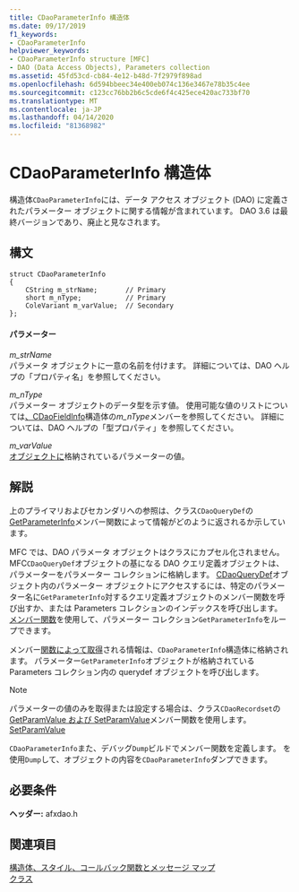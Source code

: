 ```yaml
---
title: CDaoParameterInfo 構造体
ms.date: 09/17/2019
f1_keywords:
- CDaoParameterInfo
helpviewer_keywords:
- CDaoParameterInfo structure [MFC]
- DAO (Data Access Objects), Parameters collection
ms.assetid: 45fd53cd-cb84-4e12-b48d-7f2979f898ad
ms.openlocfilehash: 6d594bbeec34e400eb074c136e3467e78b35c4ee
ms.sourcegitcommit: c123cc76bb2b6c5cde6f4c425ece420ac733bf70
ms.translationtype: MT
ms.contentlocale: ja-JP
ms.lasthandoff: 04/14/2020
ms.locfileid: "81368982"
---
```

# <a name="cdaoparameterinfo-structure"></a>CDaoParameterInfo 構造体

構造体`CDaoParameterInfo`には、データ アクセス オブジェクト (DAO) に定義されたパラメーター オブジェクトに関する情報が含まれています。 DAO 3.6 は最終バージョンであり、廃止と見なされます。

## <a name="syntax"></a>構文

```
struct CDaoParameterInfo
{
    CString m_strName;       // Primary
    short m_nType;           // Primary
    ColeVariant m_varValue;  // Secondary
};
```

#### <a name="parameters"></a>パラメーター

*m_strName*<br/>
パラメータ オブジェクトに一意の名前を付けます。 詳細については、DAO ヘルプの「プロパティ名」を参照してください。

*m_nType*<br/>
パラメーター オブジェクトのデータ型を示す値。 使用可能な値のリストについては[、CDaoFieldInfo](../../mfc/reference/cdaofieldinfo-structure.md)構造体の*m_nType*メンバーを参照してください。 詳細については、DAO ヘルプの「型プロパティ」を参照してください。

*m_varValue*<br/>
[オブジェクトに](../../mfc/reference/colevariant-class.md)格納されているパラメーターの値。

## <a name="remarks"></a>解説

上のプライマリおよびセカンダリへの参照は、クラス`CDaoQueryDef`の[GetParameterInfo](../../mfc/reference/cdaoquerydef-class.md#getparameterinfo)メンバー関数によって情報がどのように返されるか示しています。

MFC では、DAO パラメータ オブジェクトはクラスにカプセル化されません。 MFC`CDaoQueryDef`オブジェクトの基になる DAO クエリ定義オブジェクトは、パラメーターをパラメーター コレクションに格納します。 [CDaoQueryDef](../../mfc/reference/cdaoquerydef-class.md)オブジェクト内のパラメーター オブジェクトにアクセスするには、特定のパラメーター名に`GetParameterInfo`対するクエリ定義オブジェクトのメンバー関数を呼び出すか、または Parameters コレクションのインデックスを呼び出します。 [メンバー関数](../../mfc/reference/cdaoquerydef-class.md#getparametercount)を使用して、パラメーター コレクション`GetParameterInfo`をループできます。

メンバー[関数によって取得](../../mfc/reference/cdaoquerydef-class.md#getparameterinfo)される情報は、`CDaoParameterInfo`構造体に格納されます。 パラメーター`GetParameterInfo`オブジェクトが格納されている Parameters コレクション内の querydef オブジェクトを呼び出します。

> [!NOTE]
> パラメーターの値のみを取得または設定する場合は、クラス`CDaoRecordset`の[GetParamValue および SetParamValue](../../mfc/reference/cdaorecordset-class.md#getparamvalue)メンバー関数を使用します。 [SetParamValue](../../mfc/reference/cdaorecordset-class.md#setparamvalue)

`CDaoParameterInfo`また、デバッグ`Dump`ビルドでメンバー関数を定義します。 を使用`Dump`して、オブジェクトの内容を`CDaoParameterInfo`ダンプできます。

## <a name="requirements"></a>必要条件

**ヘッダー:** afxdao.h

## <a name="see-also"></a>関連項目

[構造体、スタイル、コールバック関数とメッセージ マップ](../../mfc/reference/structures-styles-callbacks-and-message-maps.md)<br/>
[クラス](../../mfc/reference/cdaoquerydef-class.md)
